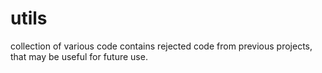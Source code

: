 # utils
collection of various code
contains rejected code from previous projects, that may be useful for future use.
